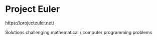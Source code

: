 # Project Euler

https://projecteuler.net/

Solutions challenging mathematical / computer programming problems
